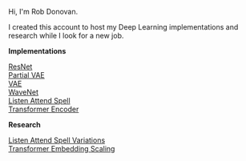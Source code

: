 Hi, I'm Rob Donovan.

I created this account to host my Deep Learning implementations and research while I look for a new job.<BR>


<b>Implementations</b>

<a href=https://github.com/redonovan/ResNet>ResNet</a><BR>
<a href=https://github.com/redonovan/Partial-VAE>Partial VAE</a><BR>
<a href=https://github.com/redonovan/VAE>VAE</a><BR>
<a href=https://github.com/redonovan/WaveNet>WaveNet</a><BR>
<a href=https://github.com/redonovan/Listen-Attend-Spell>Listen Attend Spell</a><BR>
<a href=https://github.com/redonovan/Transformer-Encoder>Transformer Encoder</a><BR>


<b>Research</b>

<a href=https://github.com/redonovan/LAS-Variations>Listen Attend Spell Variations</a><BR>
<a href=https://github.com/redonovan/Transformer-Embedding-Scaling>Transformer Embedding Scaling</a><BR>


<!---
robert-donovan-phd/robert-donovan-phd is a ✨ special ✨ repository because its `README.md` (this file) appears on your GitHub profile.
You can click the Preview link to take a look at your changes.
--->
